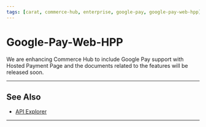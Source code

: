 ```yaml
---
tags: [carat, commerce-hub, enterprise, google-pay, google-pay-web-hpp]
---
```


# Google-Pay-Web-HPP

We are enhancing Commerce Hub to include Google Pay support with Hosted Payment Page and the documents related to the features will be released soon.

---

## See Also

- [API Explorer](../api/?type=post&path=/payments/v1/charges)

---